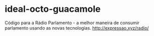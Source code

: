 # ideal-octo-guacamole
Código para a Rádio Parlamento - a melhor maneira de consumir parlamento usando as novas tecnologias. http://expressao.xyz/radio/
